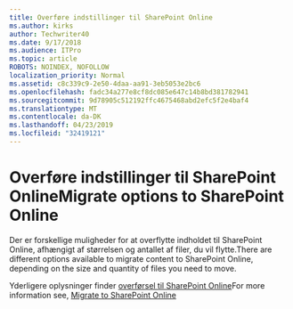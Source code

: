 ```yaml
---
title: Overføre indstillinger til SharePoint Online
ms.author: kirks
author: Techwriter40
ms.date: 9/17/2018
ms.audience: ITPro
ms.topic: article
ROBOTS: NOINDEX, NOFOLLOW
localization_priority: Normal
ms.assetid: c8c339c9-2e50-4daa-aa91-3eb5053e2bc6
ms.openlocfilehash: fadc34a277e8cf8dc085e647c14b8bd381782941
ms.sourcegitcommit: 9d78905c512192ffc4675468abd2efc5f2e4baf4
ms.translationtype: MT
ms.contentlocale: da-DK
ms.lasthandoff: 04/23/2019
ms.locfileid: "32419121"
---
```

# <a name="migrate-options-to-sharepoint-online"></a><span data-ttu-id="c4c88-102">Overføre indstillinger til SharePoint Online</span><span class="sxs-lookup"><span data-stu-id="c4c88-102">Migrate options to SharePoint Online</span></span>

<span data-ttu-id="c4c88-103">Der er forskellige muligheder for at overflytte indholdet til SharePoint Online, afhængigt af størrelsen og antallet af filer, du vil flytte.</span><span class="sxs-lookup"><span data-stu-id="c4c88-103">There are different options available to migrate content to SharePoint Online, depending on the size and quantity of files you need to move.</span></span>
  
<span data-ttu-id="c4c88-104">Yderligere oplysninger finder [overførsel til SharePoint Online](https://go.microsoft.com/fwlink/?linkid-2022029)</span><span class="sxs-lookup"><span data-stu-id="c4c88-104">For more information see, [Migrate to SharePoint Online](https://go.microsoft.com/fwlink/?linkid-2022029)</span></span>
  

